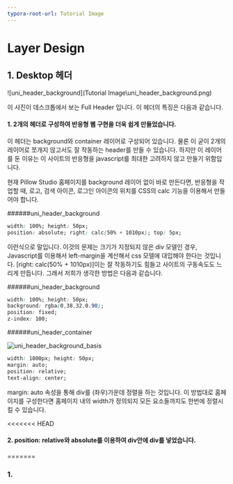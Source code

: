 ```yaml
---
typora-root-url: Tutorial Image
---
```


#  Layer Design

## 1. Desktop 헤더

![uni_header_background](Tutorial Image\uni_header_background.png)

이 사진이 데스크톱에서 보는 Full Header 입니다. 이 헤더의 특징은 다음과 같습니다.

#### 1. 2개의 헤더로 구성하여 반응형 웹 구현을 더욱 쉽게 만들었습니다.

이 헤더는 background와 container 레이어로 구성되어 있습니다. 물론 이 굳이 2개의 레이어로 쪼개지 않고서도 잘 작동하는 header를 만들 수 있습니다. 하지만 이 레이어를 둔 이유는 이 사이트의 반응형을 javascript를 최대한 고려하지 않고 만들기 위함입니다.

현재 Pillow Studio 홈페이지를 background 레이어 없이 바로 만든다면, 반응형을 작업할 때, 로고, 검색 아이콘, 로그인 아이콘의 위치를 CSS의 calc 기능을 이용해서 만들어야 합니다. 

######uni_header_background 
```css
width: 100%; height: 50px;
position: absolute; right: calc(50% + 1010px); top: 5px;
```
이런식으로 말입니다. 이것의 문제는 크기가 지정되지 않은 div 모델인 경우, Javascript를 이용해서 left-margin을 계산해서 css 모델에 대입해야 한다는 것입니다. [right: calc(50% + 1010px)]이는 잘 작동하기도 힘들고 사이트의 구동속도도 느리게 만듭니다. 그래서 저희가 생각한 방법은 다음과 같습니다.

######uni_header_background 
```css
width: 100%; height: 50px;
background: rgba(0,38,32,0.90);
position: fixed;
z-index: 100;
```
######uni_header_container

![uni_header_background_basis](/uni_header_background_basis.png)

```css
width: 1800px; height: 50px;
margin: auto;
position: relative;
text-align: center;
```
margin: auto 속성을 통해 div를 (좌우)가운데 정렬을 하는 것입니다. 이 방법대로 홈페이지를 구성한다면 홈페이지 내의 width가 정의되지 모든 요소들까지도 한번에 정렬시킬 수 있습니다. 

<<<<<<< HEAD
#### 2.  position: relative와 absolute를 이용하여 div안에 div를 넣었습니다.
=======
### 1.  